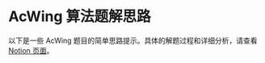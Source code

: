 # AcWing 算法题解思路

以下是一些 AcWing 题目的简单思路提示。具体的解题过程和详细分析，请查看 [Notion 页面](https://zmwjz.notion.site/0af4c8fa7b4c4fd38188ad085e419b3b)。

